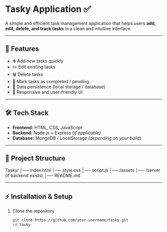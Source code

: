 # Tasky Application ✅

A simple and efficient task management application that helps users **add, edit, delete, and track tasks** in a clean and intuitive interface.  

---

## 🚀 Features
- ➕ Add new tasks quickly  
- ✏️ Edit existing tasks  
- 🗑️ Delete tasks  
- 📌 Mark tasks as completed / pending  
- 💾 Data persistence (local storage / database)  
- 🎨 Responsive and user-friendly UI  

---

## 🛠️ Tech Stack
- **Frontend:** HTML, CSS, JavaScript  
- **Backend:** Node.js + Express *(if applicable)*  
- **Database:** MongoDB / LocalStorage *(depending on your build)*  

---

## 📂 Project Structure
Tasky/
│── index.html
│── style.css
│── script.js
│── /assets
│── /server (if backend exists)
│── README.md


---

## ⚡ Installation & Setup
1. Clone the repository  
   ```bash
   git clone https://github.com/your-username/tasky.git
   cd tasky
